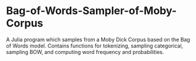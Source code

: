 # Bag-of-Words-Sampler-of-Moby-Corpus
A Julia program which samples from a Moby Dick Corpus based on the Bag of Words model. Contains functions for tokenizing, sampling categorical, sampling BOW, and computing word frequency and probabilities. 
